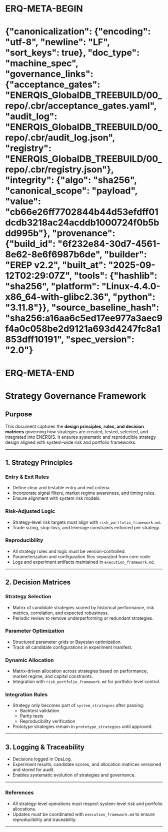 # ERQ-META-BEGIN
# {"canonicalization": {"encoding": "utf-8", "newline": "LF", "sort_keys": true}, "doc_type": "machine_spec", "governance_links": {"acceptance_gates": "ENERQIS_GlobalDB_TREEBUILD/00_repo/.cbr/acceptance_gates.yaml", "audit_log": "ENERQIS_GlobalDB_TREEBUILD/00_repo/.cbr/audit_log.json", "registry": "ENERQIS_GlobalDB_TREEBUILD/00_repo/.cbr/registry.json"}, "integrity": {"algo": "sha256", "canonical_scope": "payload", "value": "cb66e26ff7702844b44d53efdff01dcdb3218ac24acddb1000724f0b5bdd995b"}, "provenance": {"build_id": "6f232e84-30d7-4561-8e62-8e6f6987b6de", "builder": "EREP v2.2", "built_at": "2025-09-12T02:29:07Z", "tools": {"hashlib": "sha256", "platform": "Linux-4.4.0-x86_64-with-glibc2.36", "python": "3.11.8"}}, "source_baseline_hash": "sha256:a16aa6c5ed17ee977a3aec9f4a0c058be2d9121a693d4247fc8a1853dff10191", "spec_version": "2.0"}
# ERQ-META-END
# Strategy Governance Framework

## Purpose
This document captures the **design principles, rules, and decision matrices** governing how strategies are created, tested, selected, and integrated into ENERQIS. It ensures systematic and reproducible strategy design aligned with system-wide risk and portfolio frameworks.

---

## 1. Strategy Principles

### Entry & Exit Rules
- Define clear and testable entry and exit criteria.
- Incorporate signal filters, market regime awareness, and timing rules.
- Ensure alignment with system risk models.

### Risk-Adjusted Logic
- Strategy-level risk targets must align with `risk_portfolio_framework.md`.
- Trade sizing, stop-loss, and leverage constraints enforced per strategy.

### Reproducibility
- All strategy rules and logic must be version-controlled.
- Parameterization and configuration files separated from core code.
- Logs and experiment artifacts maintained in `execution_framework.md`.

---

## 2. Decision Matrices

### Strategy Selection
- Matrix of candidate strategies scored by historical performance, risk metrics, correlation, and expected robustness.
- Periodic review to remove underperforming or redundant strategies.

### Parameter Optimization
- Structured parameter grids or Bayesian optimization.
- Track all candidate configurations in experiment manifest.

### Dynamic Allocation
- Matrix-driven allocation across strategies based on performance, market regime, and capital constraints.
- Integration with `risk_portfolio_framework.md` for portfolio-level control.

### Integration Rules
- Strategy only becomes part of `system_strategies` after passing:
  - Backtest validation
  - Parity tests
  - Reproducibility verification
- Prototype strategies remain in `prototype_strategies` until approved.

---

## 3. Logging & Traceability
- Decisions logged in OpsLog.
- Experiment results, candidate scores, and allocation matrices versioned and stored for audit.
- Enables systematic evolution of strategies and governance.

---

### References
- All strategy-level operations must respect system-level risk and portfolio allocations.
- Updates must be coordinated with `execution_framework.md` to ensure reproducibility and traceability.






----

